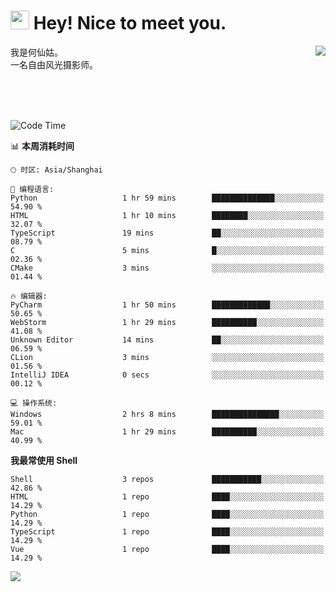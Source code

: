 <h1><img src="https://emojis.slackmojis.com/emojis/images/1531849430/4246/blob-sunglasses.gif?1531849430" width="30"/> Hey! Nice to meet you.</h1>
<a href="#">
<img align="right" src="https://github-readme-stats.vercel.app/api?username=hexgu&show_icons=true&hide_border=true&icon_color=586069&title_color=a0a9af">
</a>
我是何仙姑。<br>
一名自由风光摄影师。<br>

<br><br><br>




<!--START_SECTION:waka-->
![Code Time](http://img.shields.io/badge/Code%20Time-27%20hrs%2059%20mins-blue)

📊 **本周消耗时间** 

```text
🕑︎ 时区: Asia/Shanghai

💬 编程语言: 
Python                   1 hr 59 mins        ██████████████░░░░░░░░░░░   54.90 % 
HTML                     1 hr 10 mins        ████████░░░░░░░░░░░░░░░░░   32.07 % 
TypeScript               19 mins             ██░░░░░░░░░░░░░░░░░░░░░░░   08.79 % 
C                        5 mins              █░░░░░░░░░░░░░░░░░░░░░░░░   02.36 % 
CMake                    3 mins              ░░░░░░░░░░░░░░░░░░░░░░░░░   01.44 % 

🔥 编辑器: 
PyCharm                  1 hr 50 mins        █████████████░░░░░░░░░░░░   50.65 % 
WebStorm                 1 hr 29 mins        ██████████░░░░░░░░░░░░░░░   41.08 % 
Unknown Editor           14 mins             ██░░░░░░░░░░░░░░░░░░░░░░░   06.59 % 
CLion                    3 mins              ░░░░░░░░░░░░░░░░░░░░░░░░░   01.56 % 
IntelliJ IDEA            0 secs              ░░░░░░░░░░░░░░░░░░░░░░░░░   00.12 % 

💻 操作系统: 
Windows                  2 hrs 8 mins        ███████████████░░░░░░░░░░   59.01 % 
Mac                      1 hr 29 mins        ██████████░░░░░░░░░░░░░░░   40.99 % 
```

**我最常使用 Shell** 

```text
Shell                    3 repos             ███████████░░░░░░░░░░░░░░   42.86 % 
HTML                     1 repo              ████░░░░░░░░░░░░░░░░░░░░░   14.29 % 
Python                   1 repo              ████░░░░░░░░░░░░░░░░░░░░░   14.29 % 
TypeScript               1 repo              ████░░░░░░░░░░░░░░░░░░░░░   14.29 % 
Vue                      1 repo              ████░░░░░░░░░░░░░░░░░░░░░   14.29 % 
```




<!--END_SECTION:waka-->


![](https://komarev.com/ghpvc/?username=hexgu)

